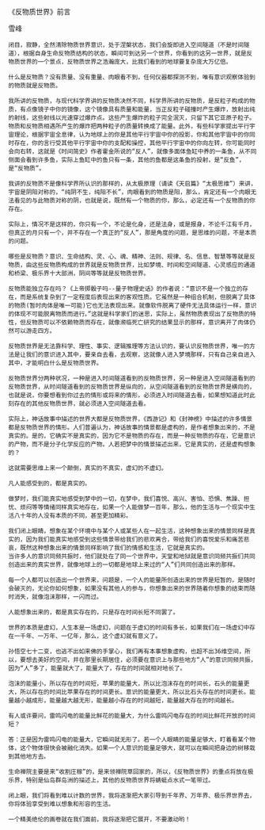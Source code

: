 《反物质世界》前言

雪峰


    闭目，寂静，全然清除物质世界意识，处于涅槃状态，我们会旋即进入空间隧道（不是时间隧道），根据自身生命反物质结构的状态，瞬间可到达另一个世界，你看到的这另一世界，就是反物质世界的一个景点，反物质世界之浩瀚庞大，比我们看到的地球要复杂庞大万亿倍。

    什么是反物质？没有质量、没有重量、肉眼看不到，任何仪器都探测不到，唯有意识观察体验到的物质就是反物质。

    我所讲的反物质，与现代科学界讲的反物质决然不同，科学界所讲的反物质，是反粒子构成的物质，有点像镜子中你的镜像，这个镜像具有质量和能量，当正反粒子碰撞时产生爆炸，放射出纯的射线，这些射线以光速穿过爆炸点。这些产生爆炸的粒子完全泯灭，只留下其它亚原子粒子。物质和反物质相遇所产生的爆炸把两种粒子的质量转换成了能量。此外，有些科学家提出平行宇宙理论，根据宇宙全息律，认为地球上的你是其他平行宇宙中你的投影，你和其他宇宙中的你同时存在，你的言行受其他平行宇宙中你的支配和操控，其他平行宇宙中的你向左转，你可能同时会向右转，这就是《时间简史》作者霍金所说的“反人”，就像多面体鱼缸中养的一条鱼，从不同侧面会看到许多鱼，实际上鱼缸中的鱼只有一条，其他的鱼都是这条鱼的投射，是“反鱼”，是“反物质”。

    我讲的反物质不是像科学界所认识的那样的，从太极原理（请读《天启篇》“太极思维”）来讲，宇宙是阴阳对称的，“纯阴不生，纯阳不长”，肉眼看到的物质是阳，那么，肯定还有一个肉眼无法看见的与此物质对称的阴，也就是说，既然有一个物质的你，那么，必定还有一个反物质的你存在。

    实际上，情况不是这样的，你只有一个，不论是化身，还是法身，或是报身，不论千江有千月，但真正的月只有一个，并不存在一个真正的“反人”，那是角度的问题，是思维的问题，不是本质的问题。

    哪些是反物质？意识、生命结构、灵、心、魂、精神、法则、规律、名、信息、智慧等等就是反物质，由这些反物质构成的世界就是反物质世界，比如梦境、时间和空间隧道、心灵感应的通道和桥梁、极乐界十大部洲，阴间等等就是反物质世界。

    反物质能独立存在吗？《上帝掷骰子吗--量子物理史话》的作者说：“意识不是一个独立的存在，而是系统复杂到了一定程度后表现出来的客观性质。它虽然是一种组合机制，但脱离了具体的物质(暂时肉体是唯一可能)它也无法表现出来。就像软件脱离了硬件无法具体运行一样，意识的体现不可能脱离物质而进行。”这就是科学家们的迷思，实际上，虽然物质表现出了反物质的特性，但反物质可以不依赖物质而存在，就像濒临死亡研究的结果显示的那样，意识离开了肉体仍然可以游走四方。

    反物质世界是无法靠科学、理性、事实、逻辑推理等方法认识的，要认识反物质世界，唯一的方法是让我们的意识进入其中，要亲自去看，去观察，这就像人进入梦境那样，只有自己亲自进入其中，才能明白什么是反物质世界。

    反物质世界分两种状况，一种是进入时间隧道看到的反物质世界，另一种是进入空间隧道看到的反物质世界，从时间隧道看到的反物质世界是纵向的，从空间隧道看到的反物质世界是横向的，也就是说，你要想看到你过去的情形或将来的情形，必须进入时间隧道去看，如果想知道此时此刻存在的其他反物质世界，就必须进入空间隧道去看。

    实际上，神话故事中描述的世界大都是反物质世界，《西游记》和《封神榜》中描述的许多情景都是反物质世界的情形。人们普遍认为，神话故事的情景都是虚构的，是作者想象出来的，不是真实的。是的，它确实不是真实的，因为它不是物质的存在，而是一种反物质的存在，它是意识的产物，而不是分子化学反应的产物。人若把梦中的情景描述出来，它是真实的，还是虚构想象的？

    这就需要思维上来一个颠倒，真实的不真实，虚幻的不虚幻。

    凡人能感受到的，都是真实的。

    做梦时，我们能真实地感受到梦中的一切，在梦中，我们喜悦、高兴、害怕、恐惧、焦躁、担忧、烦闷等等情绪同样真实地存在，如果一个人能做梦一百年，那么，他的生活与一个现实中生活八十年的人没有本质的不同，甚至更加精彩。

    我们闭上眼睛，想象在某个环境中与某个人或某些人在一起生活，这种想象出来的情景同样是真实的，因为我们能真实地感受到这些情景带给我们的悲欢离合，带给我们的喜悦爱乐和痛苦悲哀，既然这种想象出来的情景同样影响了我们的情感和生活，它就是真实的。
    当许多人的意识同频共振时，他们就处在了同一个世界中，天堂和地狱就是意识同频共振们共同创造出来的真实世界，就像地球上的一切都是地球上来过的“人”们共同创造出来的那样。

    每一个人都可以创造出一个世界来，问题是，一个人的能量所创造出来的世界是短暂的，是随时会破灭的，无论你如何想象，如果没有其他人的参与，你想象出来的世界随着你想象的结束而随时消失，就像泡沫那样，一闪而过。

    人能想象出来的，都是真实存在的，只是存在时间长短不同罢了。

    世界的本质是虚幻，人生本是一场虚幻，问题在于虚幻的时间有多长，如果我们在一场虚幻中存在一千年、一万年、一亿年，那么，这个虚幻就有意义了。

    孙悟空七十二变，也逃不出如来佛的手掌心，我们再有本事想象虚构，也超不出36维空间，所以，要想去美好的空间，并在那里长期居住，必须要在意识上与那些地方“人”的意识同频共振，因为“人”多了，能量就大了，能量大了，存在的时间就相对地长了。

    泡沫的能量小，所以存在的时间短，苹果的能量大，所以比泡沫存在的时间长，石头的能量更大，所以存在的时间比苹果存在的时间更长。意识的能量更大，所以比石头存在的时间更长。能量越小越成形，能量越大越无形，能量越小存在的时间越短，能量越大存在的时间越长。

    有人或许要问，雷鸣闪电的能量比鲜花的能量大，为什么雷鸣闪电存在的时间比鲜花开放的时间短？

    答：正是因为雷鸣闪电的能量大，它瞬间就无形了。若一个人眼睛的能量足够大，盯着看某个物体，这个物体很快会被融化消失。如果一个人意识的能量足够大，就可以在瞬间把身边的树移栽到其他地方去。

    生命禅院主要是来“收割庄稼”的，是来领禅院草回家的，所以，《反物质世界》的重点将放在极乐界，特别是仙岛群岛洲的描述上，其他的反物质世界将蜻蜓点水式一笔带过。

    闭上眼，我们将看到难以计数的世界，我将逐渐把大家引导到千年界、万年界、极乐界世界去，你将体验享受到难以想象和形容的生活。

    一个精美绝伦的画卷就在我们面前，我将逐渐把它展开，不要激动哟！



